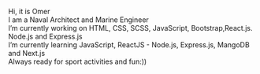 Hi, it is Omer </br>
I am a Naval Architect and Marine Engineer </br>
I’m currently working on HTML, CSS, SCSS, JavaScript, Bootstrap,React.js. Node.js and Express.js </br>
I’m currently learning JavaScript, ReactJS - Node.js, Express.js, MangoDB and Next.js </br>
Always ready for sport activities and fun:))

